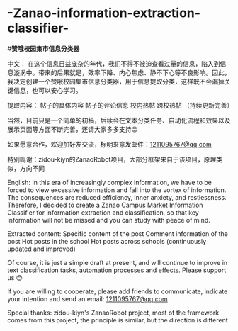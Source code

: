 # -Zanao-information-extraction-classifier-
#**赞哦校园集市信息分类器**

中文：
在这个信息日益庞杂的年代，我们不得不被迫查看过量的信息，陷入到信息漩涡中。带来的后果就是，效率下降、内心焦虑、静不下心等不良影响。因此，我决定创建一个赞哦校园集市信息分类器，用于信息提取分类，这样既不会漏掉关键信息，也可以安心学习。

提取内容：
帖子的具体内容
帖子的评论信息
校内热帖
跨校热帖
（持续更新完善）

当然，目前只是一个简单的初稿，后续会在文本分类任务、自动化流程和效果以及展示页面等方面不断完善，还请大家多多支持😊

如果愿意合作，欢迎加好友交流，标明来意发邮件：1211095767@qq.com

特别鸣谢：zidou-kiyn的ZanaoRobot项目，大部分框架来自于该项目，原理类似，方向不同

English:
In this era of increasingly complex information, we have to be forced to view excessive information and fall into the vortex of information. The consequences are reduced efficiency, inner anxiety, and restlessness. Therefore, I decided to create a Zanao Campus Market Information Classifier for information extraction and classification, so that key information will not be missed and you can study with peace of mind.

Extracted content: Specific content of the post Comment information of the post Hot posts in the school Hot posts across schools (continuously updated and improved)

Of course, it is just a simple draft at present, and will continue to improve in text classification tasks, automation processes and effects. Please support us 😊

If you are willing to cooperate, please add friends to communicate, indicate your intention and send an email: 1211095767@qq.com

Special thanks: zidou-kiyn's ZanaoRobot project, most of the framework comes from this project, the principle is similar, but the direction is different
